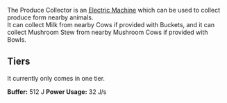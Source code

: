 The Produce Collector is an [Electric Machine]() which can be used to collect produce form nearby animals.  
It can collect Milk from nearby Cows if provided with Buckets, and it can collect Mushroom Stew from nearby Mushroom Cows if provided with Bowls.  

## Tiers
It currently only comes in one tier.  

**Buffer:** 512 J
**Power Usage:** 32 J/s
